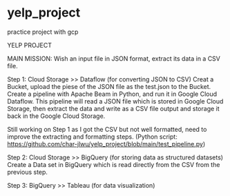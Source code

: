 # yelp_project
practice project with gcp

YELP PROJECT

MAIN MISSION: Wish an input file in JSON format, extract its data in a CSV file. 

Step 1: Cloud Storage >> Dataflow (for converting JSON to CSV)
Creat a Bucket, upload the piese of the JSON file as the test.json to the Bucket. 
Create a pipeline with Apache Beam in Python, and run it in Google Cloud Dataflow. 
This pipeline will read a JSON file which is stored in Google Cloud Storage, then extract the data and write as a CSV file output and storage it back in the Google Cloud Storage. 

Still working on Step 1 as I got the CSV but not well formatted, need to improve the extracting and formatting steps. 
(Python script: https://github.com/char-jlwu/yelp_project/blob/main/test_pipeline.py)

Step 2: Cloud Storage >> BigQuery (for storing data as structured datasets)
Create a Data set in BigQuery which is read directly from the CSV from the previous step. 

Step 3: BigQuery >> Tableau (for data visualization)
